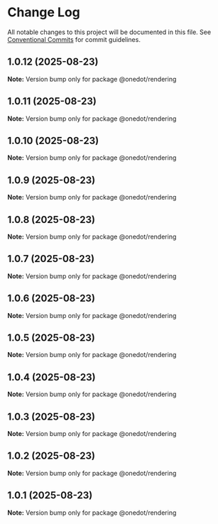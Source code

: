 # Change Log

All notable changes to this project will be documented in this file.
See [Conventional Commits](https://conventionalcommits.org) for commit guidelines.

## 1.0.12 (2025-08-23)

**Note:** Version bump only for package @onedot/rendering





## 1.0.11 (2025-08-23)

**Note:** Version bump only for package @onedot/rendering





## 1.0.10 (2025-08-23)

**Note:** Version bump only for package @onedot/rendering





## 1.0.9 (2025-08-23)

**Note:** Version bump only for package @onedot/rendering





## 1.0.8 (2025-08-23)

**Note:** Version bump only for package @onedot/rendering





## 1.0.7 (2025-08-23)

**Note:** Version bump only for package @onedot/rendering





## 1.0.6 (2025-08-23)

**Note:** Version bump only for package @onedot/rendering





## 1.0.5 (2025-08-23)

**Note:** Version bump only for package @onedot/rendering





## 1.0.4 (2025-08-23)

**Note:** Version bump only for package @onedot/rendering





## 1.0.3 (2025-08-23)

**Note:** Version bump only for package @onedot/rendering





## 1.0.2 (2025-08-23)

**Note:** Version bump only for package @onedot/rendering





## 1.0.1 (2025-08-23)

**Note:** Version bump only for package @onedot/rendering
